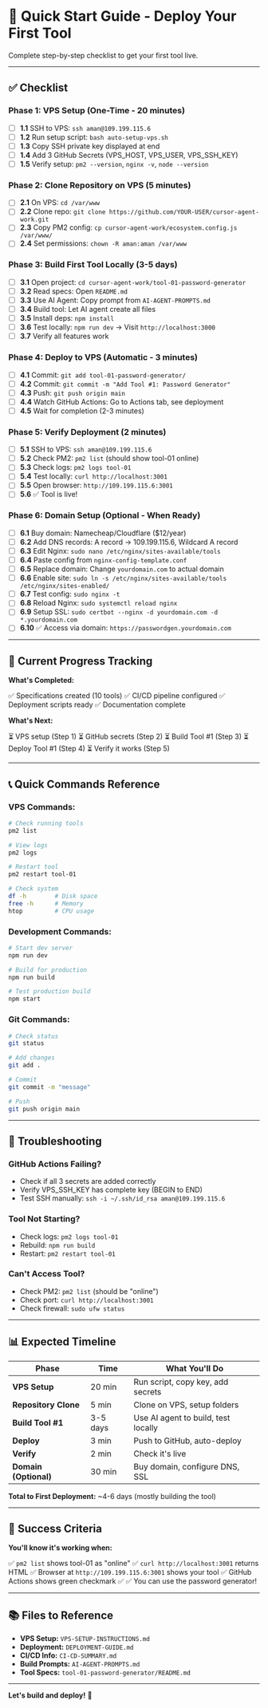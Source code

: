 # 🚀 Quick Start Guide - Deploy Your First Tool

Complete step-by-step checklist to get your first tool live.

---

## ✅ Checklist

### Phase 1: VPS Setup (One-Time - 20 minutes)

- [ ] **1.1** SSH to VPS: `ssh aman@109.199.115.6`
- [ ] **1.2** Run setup script: `bash auto-setup-vps.sh`
- [ ] **1.3** Copy SSH private key displayed at end
- [ ] **1.4** Add 3 GitHub Secrets (VPS_HOST, VPS_USER, VPS_SSH_KEY)
- [ ] **1.5** Verify setup: `pm2 --version`, `nginx -v`, `node --version`

### Phase 2: Clone Repository on VPS (5 minutes)

- [ ] **2.1** On VPS: `cd /var/www`
- [ ] **2.2** Clone repo: `git clone https://github.com/YOUR-USER/cursor-agent-work.git`
- [ ] **2.3** Copy PM2 config: `cp cursor-agent-work/ecosystem.config.js /var/www/`
- [ ] **2.4** Set permissions: `chown -R aman:aman /var/www`

### Phase 3: Build First Tool Locally (3-5 days)

- [ ] **3.1** Open project: `cd cursor-agent-work/tool-01-password-generator`
- [ ] **3.2** Read specs: Open `README.md`
- [ ] **3.3** Use AI Agent: Copy prompt from `AI-AGENT-PROMPTS.md`
- [ ] **3.4** Build tool: Let AI agent create all files
- [ ] **3.5** Install deps: `npm install`
- [ ] **3.6** Test locally: `npm run dev` → Visit `http://localhost:3000`
- [ ] **3.7** Verify all features work

### Phase 4: Deploy to VPS (Automatic - 3 minutes)

- [ ] **4.1** Commit: `git add tool-01-password-generator/`
- [ ] **4.2** Commit: `git commit -m "Add Tool #1: Password Generator"`
- [ ] **4.3** Push: `git push origin main`
- [ ] **4.4** Watch GitHub Actions: Go to Actions tab, see deployment
- [ ] **4.5** Wait for completion (2-3 minutes)

### Phase 5: Verify Deployment (2 minutes)

- [ ] **5.1** SSH to VPS: `ssh aman@109.199.115.6`
- [ ] **5.2** Check PM2: `pm2 list` (should show tool-01 online)
- [ ] **5.3** Check logs: `pm2 logs tool-01`
- [ ] **5.4** Test locally: `curl http://localhost:3001`
- [ ] **5.5** Open browser: `http://109.199.115.6:3001`
- [ ] **5.6** ✅ Tool is live!

### Phase 6: Domain Setup (Optional - When Ready)

- [ ] **6.1** Buy domain: Namecheap/Cloudflare ($12/year)
- [ ] **6.2** Add DNS records: A record → 109.199.115.6, Wildcard A record
- [ ] **6.3** Edit Nginx: `sudo nano /etc/nginx/sites-available/tools`
- [ ] **6.4** Paste config from `nginx-config-template.conf`
- [ ] **6.5** Replace domain: Change `yourdomain.com` to actual domain
- [ ] **6.6** Enable site: `sudo ln -s /etc/nginx/sites-available/tools /etc/nginx/sites-enabled/`
- [ ] **6.7** Test config: `sudo nginx -t`
- [ ] **6.8** Reload Nginx: `sudo systemctl reload nginx`
- [ ] **6.9** Setup SSL: `sudo certbot --nginx -d yourdomain.com -d *.yourdomain.com`
- [ ] **6.10** ✅ Access via domain: `https://passwordgen.yourdomain.com`

---

## 🎯 Current Progress Tracking

**What's Completed:**

✅ Specifications created (10 tools)
✅ CI/CD pipeline configured
✅ Deployment scripts ready
✅ Documentation complete

**What's Next:**

⏳ VPS setup (Step 1)
⏳ GitHub secrets (Step 2)
⏳ Build Tool #1 (Step 3)
⏳ Deploy Tool #1 (Step 4)
⏳ Verify it works (Step 5)

---

## 📞 Quick Commands Reference

### VPS Commands:
```bash
# Check running tools
pm2 list

# View logs
pm2 logs

# Restart tool
pm2 restart tool-01

# Check system
df -h        # Disk space
free -h      # Memory
htop         # CPU usage
```

### Development Commands:
```bash
# Start dev server
npm run dev

# Build for production
npm run build

# Test production build
npm start
```

### Git Commands:
```bash
# Check status
git status

# Add changes
git add .

# Commit
git commit -m "message"

# Push
git push origin main
```

---

## 🚨 Troubleshooting

### GitHub Actions Failing?
- Check if all 3 secrets are added correctly
- Verify VPS_SSH_KEY has complete key (BEGIN to END)
- Test SSH manually: `ssh -i ~/.ssh/id_rsa aman@109.199.115.6`

### Tool Not Starting?
- Check logs: `pm2 logs tool-01`
- Rebuild: `npm run build`
- Restart: `pm2 restart tool-01`

### Can't Access Tool?
- Check PM2: `pm2 list` (should be "online")
- Check port: `curl http://localhost:3001`
- Check firewall: `sudo ufw status`

---

## 📊 Expected Timeline

| Phase | Time | What You'll Do |
|-------|------|----------------|
| **VPS Setup** | 20 min | Run script, copy key, add secrets |
| **Repository Clone** | 5 min | Clone on VPS, setup folders |
| **Build Tool #1** | 3-5 days | Use AI agent to build, test locally |
| **Deploy** | 3 min | Push to GitHub, auto-deploy |
| **Verify** | 2 min | Check it's live |
| **Domain (Optional)** | 30 min | Buy domain, configure DNS, SSL |

**Total to First Deployment:** ~4-6 days (mostly building the tool)

---

## 🎉 Success Criteria

**You'll know it's working when:**

✅ `pm2 list` shows tool-01 as "online"
✅ `curl http://localhost:3001` returns HTML
✅ Browser at `http://109.199.115.6:3001` shows your tool
✅ GitHub Actions shows green checkmark ✅
✅ You can use the password generator!

---

## 📚 Files to Reference

- **VPS Setup:** `VPS-SETUP-INSTRUCTIONS.md`
- **Deployment:** `DEPLOYMENT-GUIDE.md`
- **CI/CD Info:** `CI-CD-SUMMARY.md`
- **Build Prompts:** `AI-AGENT-PROMPTS.md`
- **Tool Specs:** `tool-01-password-generator/README.md`

---

**Let's build and deploy!** 🚀


